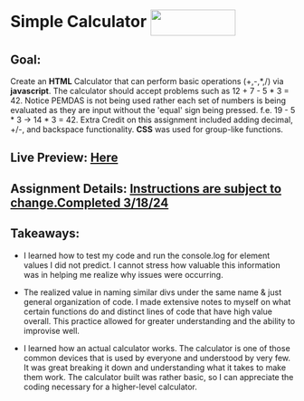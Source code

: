 # Simple Calculator <img src ="https://ccweb.imgix.net/https%3A%2F%2Fwww.classcentral.com%2Fimages%2Flogos%2Fproviders%2Fthe-odin-project-hz.png?auto=format&ixlib=php-4.1.0&s=feaa8845dc8a3dee609e492cdd0759d8" align = "center" width ="150" height = "46">

## Goal:

Create an **HTML** Calculator that can perform basic operations (+,-,*,/) via **javascript**. The calculator should accept problems such as 12 + 7 - 5 * 3 = 42. Notice PEMDAS is not being used rather each set of numbers is being evaluated as they are input without the 'equal' sign being pressed. f.e. 19 - 5 * 3 -> 14 * 3 = 42. Extra Credit on this assignment included adding decimal, +/-, and backspace functionality. **CSS** was used for group-like functions.

## Live Preview: [Here](https://fubiknees.github.io/CalculatorSimple/)

## Assignment Details: [Instructions are subject to change.Completed 3/18/24](https://www.theodinproject.com/lessons/foundations-calculator#project-solution)

## Takeaways:

* I learned how to test my code and run the console.log for element values I did not predict. I cannot stress how valuable this information was in helping me realize why issues were occurring.

* The realized value in naming similar divs under the same name & just general organization of code. I made extensive notes to myself on what certain functions do and distinct lines of code that have high value overall. This practice allowed for greater understanding and the ability to improvise well. 

* I learned how an actual calculator works. The calculator is one of those common devices that is used by everyone and understood by very few. It was great breaking it down and understanding what it takes to make them work. The calculator built was rather basic, so I can appreciate the coding necessary for a higher-level calculator.
